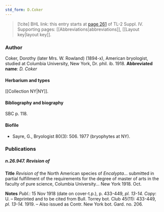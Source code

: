 ```yaml
---
std_form: D.Coker
---
```


> [!cite] BHL link: this entry starts at [page 261](https://www.biodiversitylibrary.org/page/33265938) of TL-2 Suppl. IV.
> Supporting pages: [[Abbreviations|abbreviations]], [[Layout key|layout key]].

### Author

Coker, Dorothy (later Mrs. W. Rowland) (1894-x), American bryologist, studied at Columbia University, New York, Dr. phil. ib. 1918. 
**Abbreviated name**: *D. Coker*

#### Herbarium and types

[[Collection NY|NY]].

#### Bibliography and biography

SBC p. 118.

#### Biofile

- Sayre, G., Bryologist 80(3): 506. 1977 (bryophytes at NY).

### Publications

##### n.26.947. Revision of

**Title**
*Revision of* the North American species of *Encalypta*... submitted in partial fulfillment of the requirements for the degree of master of arts in the faculty of pure science, Columbia University... New York 1918. Oct.

**Notes**
*Publ*.: 15 Nov 1918 (date on cover-t.p.), p. 433-449, *pl. 13-14.* *Copy*: U. – Reprinted and to be cited from Bull. Torrey bot. Club 45(11): 433-449, *pl. 13-14.* 1919. – Also issued as Contr. New York bot. Gard. no. 206.

